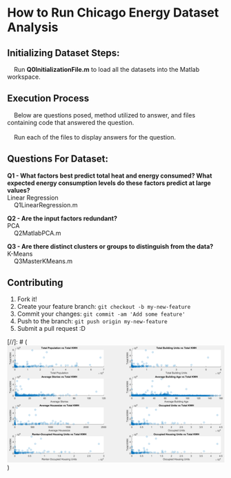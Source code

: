 <h1>How to Run Chicago Energy Dataset Analysis</h1>

## Initializing Dataset Steps:
&nbsp;&nbsp;&nbsp;&nbsp;Run **Q0InitializationFile.m** to load all the datasets into the Matlab workspace.
<br>
## Execution Process
&nbsp;&nbsp;&nbsp;&nbsp;Below are questions posed, method utilized to answer, and files containing code that answered the question.
<br><br>
&nbsp;&nbsp;&nbsp;&nbsp;Run each of the files to display answers for the question.

## Questions For Dataset:
**Q1 - What factors best predict total heat and energy consumed? What expected energy consumption levels do these factors predict at large values?**
<br>
Linear Regression
<br>
&nbsp;&nbsp;&nbsp;&nbsp;Q1LinearRegression.m



**Q2 - Are the input factors redundant?**
<br>
PCA
<br>
&nbsp;&nbsp;&nbsp;&nbsp;Q2MatlabPCA.m

**Q3 - Are there distinct clusters or groups to distinguish from the data?**
<br>
K-Means
<br>
&nbsp;&nbsp;&nbsp;&nbsp;Q3MasterKMeans.m

## Contributing
1. Fork it!
2. Create your feature branch: `git checkout -b my-new-feature`
3. Commit your changes: `git commit -am 'Add some feature'`
4. Push to the branch: `git push origin my-new-feature`
5. Submit a pull request :D

[//]: # (![GitHub Logo](./src/Fig1LinReg.png))
